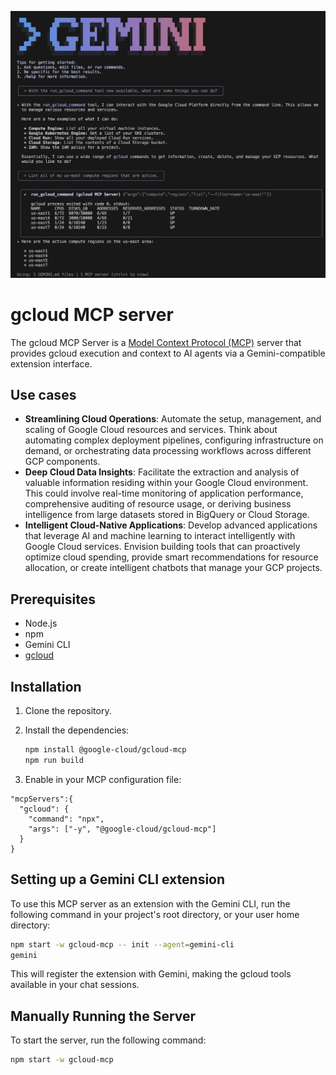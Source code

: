 ![Gemini CLI gcloud-mcp Screenshot](./doc/assets/gemini-gcloud-mcp-screenshot.png)


# gcloud MCP server

The gcloud MCP Server is a
[Model Context Protocol (MCP)](https://modelcontextprotocol.io/introduction)
server that provides gcloud execution and context to AI agents via a
Gemini-compatible extension interface.

## Use cases

* **Streamlining Cloud Operations**: Automate the setup, management, and
  scaling of Google Cloud resources and services. Think about automating
  complex deployment pipelines, configuring infrastructure on demand, or
  orchestrating data processing workflows across different GCP components.
* **Deep Cloud Data Insights**: Facilitate the extraction and analysis of
  valuable information residing within your Google Cloud environment. This
  could involve real-time monitoring of application performance, comprehensive
  auditing of resource usage, or deriving business intelligence from large
  datasets stored in BigQuery or Cloud Storage.
* **Intelligent Cloud-Native Applications**: Develop advanced applications that
  leverage AI and machine learning to interact intelligently with Google Cloud
  services. Envision building tools that can proactively optimize cloud
  spending, provide smart recommendations for resource allocation, or create
  intelligent chatbots that manage your GCP projects.

## Prerequisites

- Node.js
- npm
- Gemini CLI
- [gcloud](https://cloud.google.com/sdk/docs/install)

## Installation

1.  Clone the repository.
2.  Install the dependencies:

    ```bash
    npm install @google-cloud/gcloud-mcp
    npm run build
    ```
3. Enable in your MCP configuration file:

```
"mcpServers":{
  "gcloud": {
    "command": "npx",
    "args": ["-y", "@google-cloud/gcloud-mcp"]
  }
}
```


## Setting up a Gemini CLI extension

To use this MCP server as an extension with the Gemini CLI, run the following
command in your project's root directory, or your user home directory:

```bash
npm start -w gcloud-mcp -- init --agent=gemini-cli
gemini
```

This will register the extension with Gemini, making the gcloud tools available
in your chat sessions.

## Manually Running the Server

To start the server, run the following command:

```bash
npm start -w gcloud-mcp
```
